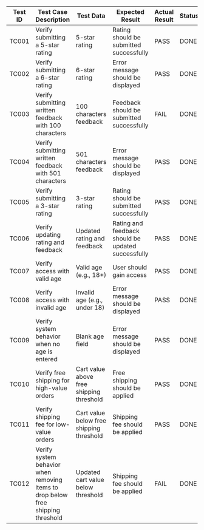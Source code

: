 | Test ID | Test Case Description | Test Data | Expected Result | Actual Result | Status |
|---------|------------------------|-----------|-----------------|---------------|--------|
| TC001   | Verify submitting a 5-star rating | 5-star rating | Rating should be submitted successfully | PASS | DONE |
| TC002   | Verify submitting a 6-star rating | 6-star rating | Error message should be displayed | PASS | DONE |
| TC003   | Verify submitting written feedback with 100 characters | 100 characters feedback | Feedback should be submitted successfully | FAIL | DONE |
| TC004   | Verify submitting written feedback with 501 characters | 501 characters feedback | Error message should be displayed | PASS | DONE |
| TC005   | Verify submitting a 3-star rating | 3-star rating | Rating should be submitted successfully | PASS | DONE |
| TC006   | Verify updating rating and feedback | Updated rating and feedback | Rating and feedback should be updated successfully | PASS | DONE |
| TC007   | Verify access with valid age | Valid age (e.g., 18+) | User should gain access | PASS | DONE |
| TC008   | Verify access with invalid age | Invalid age (e.g., under 18) | Error message should be displayed | PASS | DONE |
| TC009   | Verify system behavior when no age is entered | Blank age field | Error message should be displayed | PASS | DONE |
| TC010   | Verify free shipping for high-value orders | Cart value above free shipping threshold | Free shipping should be applied | PASS | DONE |
| TC011   | Verify shipping fee for low-value orders | Cart value below free shipping threshold | Shipping fee should be applied | PASS | DONE |
| TC012   | Verify system behavior when removing items to drop below free shipping threshold | Updated cart value below threshold | Shipping fee should be applied | FAIL | DONE |
